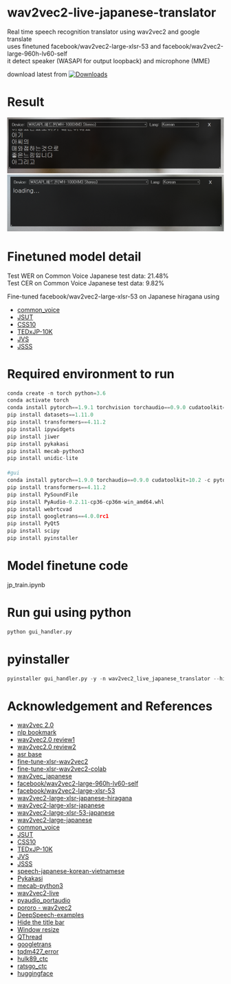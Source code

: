 # wav2vec2-live-japanese-translator
Real time speech recognition translator using wav2vec2 and google translate    
uses finetuned facebook/wav2vec2-large-xlsr-53 and facebook/wav2vec2-large-960h-lv60-self  
it detect speaker (WASAPI for output loopback) and microphone (MME)

download latest from [![Downloads](https://img.shields.io/github/downloads/ttop32/wav2vec2-live-japanese-translator/total.svg "Downloads")](https://github.com/ttop32/wav2vec2-live-japanese-translator/releases/latest) 


  
# Result    
![result](doc/screenshot_1.png)    
![result](doc/screenshot_2.png)    


# Finetuned model detail
Test WER on Common Voice Japanese test data: 21.48%    
Test CER on Common Voice Japanese test data: 9.82%  

Fine-tuned facebook/wav2vec2-large-xlsr-53 on Japanese hiragana using
- [common_voice](https://huggingface.co/datasets/common_voice)     
- [JSUT](https://sites.google.com/site/shinnosuketakamichi/publication/jsut)     
- [CSS10](https://github.com/Kyubyong/css10)     
- [TEDxJP-10K](https://github.com/laboroai/TEDxJP-10K)     
- [JVS](https://sites.google.com/site/shinnosuketakamichi/research-topics/jvs_corpus)
- [JSSS](https://sites.google.com/site/shinnosuketakamichi/research-topics/jsss_corpus)
   
# Required environment to run   
```python
conda create -n torch python=3.6   
conda activate torch    
conda install pytorch==1.9.1 torchvision torchaudio==0.9.0 cudatoolkit=11.1 -c pytorch -c nvidia -c conda-forge
pip install datasets==1.11.0  
pip install transformers==4.11.2  
pip install ipywidgets  
pip install jiwer  
pip install pykakasi  
pip install mecab-python3  
pip install unidic-lite

#gui
conda install pytorch==1.9.0 torchaudio==0.9.0 cudatoolkit=10.2 -c pytorch
pip install transformers==4.11.2  
pip install PySoundFile
pip install PyAudio-0.2.11-cp36-cp36m-win_amd64.whl
pip install webrtcvad
pip install googletrans==4.0.0rc1
pip install PyQt5
pip install scipy
pip install pyinstaller
```

# Model finetune code
jp_train.ipynb  

# Run gui using python
```python
python gui_handler.py
```

# pyinstaller
```python
pyinstaller gui_handler.py -y -n wav2vec2_live_japanese_translator --hidden-import=pytorch --collect-data torch --copy-metadata torch --copy-metadata tqdm --copy-metadata regex --copy-metadata sacremoses --copy-metadata requests --copy-metadata packaging --copy-metadata filelock --copy-metadata numpy --copy-metadata tokenizers --copy-metadata importlib_metadata  --copy-metadata dataclasses
```




# Acknowledgement and References  
- [wav2vec 2.0](https://arxiv.org/abs/2006.11477)
- [nlp bookmark](https://github.com/hyunjun/bookmarks/blob/master/nlp.md)
- [wav2vec2.0 review1](https://ratsgo.github.io/speechbook/docs/neuralfe/wav2vec)
- [wav2vec2.0 review2](https://kaen2891.tistory.com/83)
- [asr base](https://lynnshin.tistory.com/42)
- [fine-tune-xlsr-wav2vec2](https://huggingface.co/blog/fine-tune-xlsr-wav2vec2)
- [fine-tune-xlsr-wav2vec2-colab](https://colab.research.google.com/github/patrickvonplaten/notebooks/blob/master/Fine_Tune_XLSR_Wav2Vec2_on_Turkish_ASR_with_%F0%9F%A4%97_Transformers.ipynb)
- [wav2vec_japanese](https://colab.research.google.com/github/yuji-matsunami/wav2vec_japanese/blob/main/wav2vec_ja.ipynb)
- [facebook/wav2vec2-large-960h-lv60-self](https://huggingface.co/facebook/wav2vec2-large-960h-lv60-self)
- [facebook/wav2vec2-large-xlsr-53](https://huggingface.co/facebook/wav2vec2-large-xlsr-53)
- [wav2vec2-large-xlsr-japanese-hiragana](https://huggingface.co/vumichien/wav2vec2-large-xlsr-japanese-hiragana)
- [wav2vec2-large-xlsr-japanese](https://huggingface.co/vumichien/wav2vec2-large-xlsr-japanese)
- [wav2vec2-large-xlsr-53-japanese](https://huggingface.co/jonatasgrosman/wav2vec2-large-xlsr-53-japanese)
- [wav2vec2-large-japanese](https://huggingface.co/NTQAI/wav2vec2-large-japanese)
- [common_voice](https://huggingface.co/datasets/common_voice)     
- [JSUT](https://sites.google.com/site/shinnosuketakamichi/publication/jsut)     
- [CSS10](https://github.com/Kyubyong/css10)     
- [TEDxJP-10K](https://github.com/laboroai/TEDxJP-10K)     
- [JVS](https://sites.google.com/site/shinnosuketakamichi/research-topics/jvs_corpus)
- [JSSS](https://sites.google.com/site/shinnosuketakamichi/research-topics/jsss_corpus)
- [speech-japanese-korean-vietnamese](http://www.hieuthi.com/blog/2018/04/22/speech-japanese-korean-vietnamese.html)
- [Pykakasi](https://github.com/miurahr/pykakasi)
- [mecab-python3](https://github.com/SamuraiT/mecab-python3)
- [wav2vec2-live](https://github.com/oliverguhr/wav2vec2-live)     
- [pyaudio_portaudio](https://github.com/intxcc/pyaudio_portaudio)     
- [pororo - wav2vec2](https://github.com/kakaobrain/pororo/blob/7d05a75e8062b00e6b65364b8ec6c52b6293ab07/pororo/models/wav2vec2/recognizer.py)
- [DeepSpeech-examples](https://github.com/mozilla/DeepSpeech-examples/blob/r0.9/mic_vad_streaming/mic_vad_streaming.py)
- [Hide the title bar](https://clay-atlas.com/us/blog/2021/03/04/pyqt5-cn-hide-title-bar-move-interface/)
- [Window resize](https://stackoverflow.com/questions/62807295/how-to-resize-a-window-from-the-edges-after-adding-the-property-qtcore-qt-framel)
- [QThread](https://wikidocs.net/87141)
- [googletrans](https://github.com/ssut/py-googletrans)
- [tqdm427_error](https://www.reddit.com/r/learnpython/comments/npvyd5/no_package_meta_data_for_tqdm427_error_while/)
- [hulk89_ctc](https://hulk89.github.io/machine%20learning/2018/01/30/ctc/)
- [ratsgo_ctc](https://ratsgo.github.io/speechbook/docs/neuralam/ctc)
- [huggingface](https://huggingface.co/)
